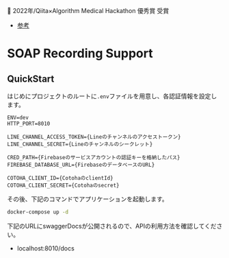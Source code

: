 🥈 2022年/Qiita×Algorithm Medical Hackathon 優秀賞 受賞
- [参考](https://zine.qiita.com/event/202302-qiita-algorithm/)

# SOAP Recording Support

## QuickStart

はじめにプロジェクトのルートに`.env`ファイルを用意し、各認証情報を設定します。

```
ENV=dev
HTTP_PORT=8010

LINE_CHANNEL_ACCESS_TOKEN={Lineのチャンネルのアクセストークン}
LINE_CHANNEL_SECRET={Lineのチャンネルのシークレット}

CRED_PATH={Firebaseのサービスアカウントの認証キーを格納したパス}
FIREBASE_DATABASE_URL={FirebaseのデータベースのURL}

COTOHA_CLIENT_ID={CotohaのclientId}
COTOHA_CLIENT_SECRET={Cotohaのsecret}
```

その後、下記のコマンドでアプリケーションを起動します。

```sh
docker-compose up -d
```

下記のURLにswaggerDocsが公開されるので、APIの利用方法を確認してください。

- localhost:8010/docs
